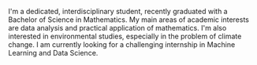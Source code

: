 I'm a dedicated, interdisciplinary student, recently graduated with a Bachelor of Science in Mathematics. My main areas of academic interests are data analysis and practical application of mathematics. 
I'm also interested in environmental studies, especially in the problem of climate change. 
I am currently looking for a challenging internship in Machine Learning and Data Science.
